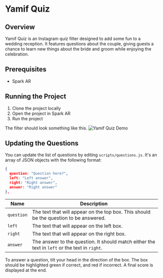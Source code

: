 # Yamif Quiz
## Overview
Yamif Quiz is an Instagram quiz filter designed to add some fun to a wedding reception. It features questions about the couple, giving guests a chance to learn new things about the bride and groom while enjoying the celebration.

## Prerequisites
* Spark AR

## Running the Project
1. Clone the project locally
2. Open the project in Spark AR
3. Run the project

The filter should look something like this.
![Yamif Quiz Demo](./assets/demo.gif)

## Updating the Questions
You can update the list of questions by editing `scripts/questions.js`. It's an array of JSON objects with the following format:

```json
{
  question: "Question here?",
  left: "Left answer",
  right: "Right answer",
  answer: "Right answer"
},
```

| Name | Description |
| --- | --- |
| `question` | The text that will appear on the top box. This should be the question to be answered. |
| `left` | The text that will appear on the left box. |
| `right` | The text that will appear on the right box. |
| `answer` | The answer to the question. It should match either the text in `left` or the text in `right`. |


To answer a question, tilt your head in the direction of the box. The box should be highlighted green if correct, and red if incorrect. A final score is displayed at the end.